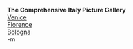 <b>The Comprehensive Italy Picture Gallery</b>
<br /><a href="http://www.modus-tollens.com/images/venice2004/venice.html">Venice</a>
<br /><a href="http://www.modus-tollens.com/images/florence2004/florence.html">Florence</a>
<br /><a href="http://www.modus-tollens.com/images/bologna2004/bologna.html">Bologna</a>
<br />-m
<br />